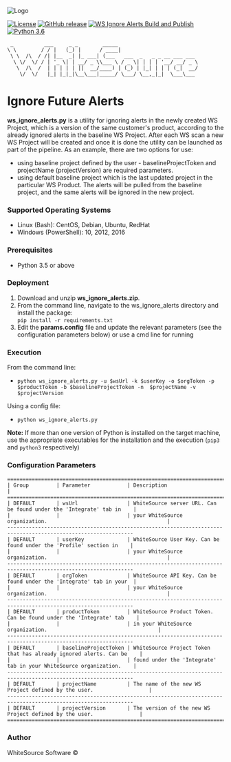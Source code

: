 ![Logo](https://whitesource-resources.s3.amazonaws.com/ws-sig-images/Whitesource_Logo_178x44.png)  

[![License](https://img.shields.io/badge/License-Apache%202.0-yellowgreen.svg)](https://opensource.org/licenses/Apache-2.0)
[![GitHub release](https://img.shields.io/github/v/release/whitesource-ps/ws-ignore-alerts)](https://github.com/whitesource-ps/ws-ignore-alerts/releases/latest) 
[![WS Ignore Alerts Build and Publish](https://github.com/whitesource-ps/ws-ignore-alerts/actions/workflows/ci.yml/badge.svg)](https://github.com/whitesource-ps/ws-ignore-alerts/actions/workflows/ci.yml)
[![Python 3.6](https://upload.wikimedia.org/wikipedia/commons/thumb/8/8c/Blue_Python_3.6%2B_Shield_Badge.svg/86px-Blue_Python_3.6%2B_Shield_Badge.svg.png)](https://www.python.org/downloads/release/python-360/)
```
 _          ___     _ _        _____
\ \        / / |   (_) |      / ____|                        
 \ \  /\  / /| |__  _| |_ ___| (___   ___  _   _ _ __ ___ ___
  \ \/  \/ / | '_ \| | __/ _ \\___ \ / _ \| | | | '__/ __/ _ \
   \  /\  /  | | | | | ||  __/____) | (_) | |_| | | | (_|  __/
    \/  \/   |_| |_|_|\__\___|_____/ \___/ \__,_|_|  \___\___
```

# Ignore Future Alerts 
**ws_ignore_alerts.py** is a utility for ignoring alerts in the newly created WS Project, which is a version of the same customer's product, 
according to the already ignored alerts in the baseline WS Project. After each WS scan a new WS Project will be created and
once it is done the utility can be launched as part of the pipeline.
As an example, there are two options for use:
- using baseline project defined by the user - baselineProjectToken and projectName (projectVersion) are required parameters.
- using default baseline project which is the last updated project in the particular WS Product.
The alerts will be pulled from the baseline project, and the same alerts will be ignored in the new project.

### Supported Operating Systems
- Linux (Bash): CentOS, Debian, Ubuntu, RedHat
- Windows (PowerShell): 10, 2012, 2016

### Prerequisites
- Python 3.5 or above

### Deployment
1. Download and unzip **ws_ignore_alerts.zip**.
2. From the command line, navigate to the ws_ignore_alerts directory and install the package:  
   `pip install -r requirements.txt`
3. Edit the **params.config** file and update the relevant parameters (see the configuration parameters below) or 
   use a cmd line for running

### Execution
From the command line:
- `python ws_ignore_alerts.py -u $wsUrl -k $userKey -o $orgToken -p $productToken -b $baselineProjectToken -n 
  $projectName -v $projectVersion` 

Using a config file:
- `python ws_ignore_alerts.py`

**Note:** If more than one version of Python is installed on the target machine, use the appropriate executables
for the installation and the execution (`pip3` and `python3` respectively)

### Configuration Parameters
```
===============================================================================================================
| Group         | Parameter            | Description                                                          |
===============================================================================================================
| DEFAULT       | wsUrl                | WhiteSource server URL. Can be found under the 'Integrate' tab in    |   
|               |                      | your WhiteSource organization.                                       |
---------------------------------------------------------------------------------------------------------------
| DEFAULT       | userKey              | WhiteSource User Key. Can be found under the 'Profile' section in    |
|               |                      | your WhiteSource organization.                                       |
---------------------------------------------------------------------------------------------------------------
| DEFAULT       | orgToken             | WhiteSource API Key. Can be found under the 'Integrate' tab in your  |
|               |                      | your WhiteSource organization.                                       |
---------------------------------------------------------------------------------------------------------------
| DEFAULT       | productToken         | WhiteSource Product Token. Can be found under the 'Integrate' tab    |  
|               |                      | in your WhiteSource organization.                                    |
---------------------------------------------------------------------------------------------------------------
| DEFAULT       | baselineProjectToken | WhiteSource Project Token that has already ignored alerts. Can be    |  
|               |                      | found under the 'Integrate' tab in your WhiteSource organization.    |
---------------------------------------------------------------------------------------------------------------
| DEFAULT       | projectName          | The name of the new WS Project defined by the user.                  |  
---------------------------------------------------------------------------------------------------------------
| DEFAULT       | projectVersion       | The version of the new WS Project defined by the user.               |  
===============================================================================================================
```

### Author
WhiteSource Software ©
